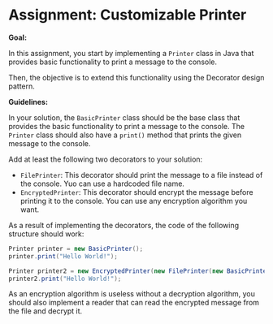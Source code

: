 # Assignment: Customizable Printer

**Goal:**

In this assignment, you start by implementing a `Printer` class in Java that provides basic functionality to print a message to the console.

Then, the objective is to extend this functionality using the Decorator design pattern.

**Guidelines:**

In your solution, the `BasicPrinter` class should be the base class that provides the basic functionality to print a message to the console. The `Printer` class should also have a `print()` method that prints the given message to the console.

Add at least the following two decorators to your solution:
- `FilePrinter`: This decorator should print the message to a file instead of the console. Yuo can use a hardcoded file name.
- `EncryptedPrinter`: This decorator should encrypt the message before printing it to the console. You can use any encryption algorithm you want.

As a result of implementing the decorators, the code of the following structure should work:

```java
Printer printer = new BasicPrinter();
printer.print("Hello World!");

Printer printer2 = new EncryptedPrinter(new FilePrinter(new BasicPrinter());
printer2.print("Hello World!");

```

As an encryption algorithm is useless without a decryption algorithm, you should also implement a reader that can read the encrypted message from the file and decrypt it.



